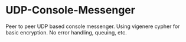 UDP-Console-Messenger
=====================

Peer to peer UDP based console messenger. Using vigenere cypher for basic encryption. No error handling, queuing, etc.

